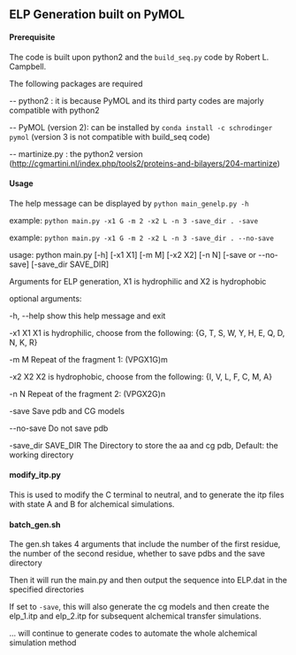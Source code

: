 ## ELP Generation built on PyMOL

#### Prerequisite 
The code is built upon python2 and the `build_seq.py` code by Robert L. Campbell.

The following packages are required

-- python2 : it is because PyMOL and its third party codes are majorly compatible with python2

-- PyMOL (version 2): can be installed by `conda install -c schrodinger pymol` (version 3 is not compatible with build_seq code)

-- martinize.py : the python2 version (http://cgmartini.nl/index.php/tools2/proteins-and-bilayers/204-martinize)


#### Usage

The help message can be displayed by `python main_genelp.py -h`

example: `python main.py -x1 G -m 2 -x2 L -n 3 -save_dir . -save`

example: `python main.py -x1 G -m 2 -x2 L -n 3 -save_dir . --no-save`


usage: python main.py [-h] [-x1 X1] [-m M] [-x2 X2] [-n N] [-save or --no-save] [-save_dir SAVE_DIR]


Arguments for ELP generation, X1 is hydrophilic and X2 is hydrophobic

optional arguments:

  -h, --help          show this help message and exit

  -x1 X1              X1 is hydrophilic, choose from the following: {G, T, S, W, Y, H, E, Q, D, N, K, R}

  -m M                Repeat of the fragment 1: (VPGX1G)m

  -x2 X2              X2 is hydrophobic, choose from the following: {I, V, L, F, C, M, A}

  -n N                Repeat of the fragment 2: (VPGX2G)n

  -save               Save pdb and CG models

  --no-save           Do not save pdb

  -save_dir SAVE_DIR  The Directory to store the aa and cg pdb, Default: the
                      working directory


#### modify_itp.py

This is used to modify the C terminal to neutral, and to generate the itp files with state A and B for alchemical simulations.


#### batch_gen.sh

The gen.sh takes 4 arguments that include the number of the first residue, the number of the second residue, whether to save pdbs and the save directory

Then it will run the main.py and then output the sequence into ELP.dat in the specified directories

If set to `-save`, this will also generate the cg models and then create the elp_1.itp and elp_2.itp for subsequent alchemical transfer simulations. 

... will continue to generate codes to automate the whole alchemical simulation method
